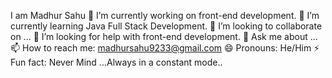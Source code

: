 I am Madhur Sahu
🔭 I’m currently working on front-end development.
🌱 I’m currently learning Java Full Stack Development.
👯 I’m looking to collaborate on ...
🤔 I’m looking for help with front-end development.
💬 Ask me about ...
📫 How to reach me: madhursahu9233@gmail.com
😄 Pronouns: He/Him
⚡ Fun fact: Never Mind ...Always in a constant mode..

<!---
micromadhur/micromadhur is a ✨ special ✨ repository because its `README.md` (this file) appears on your GitHub profile.
You can click the Preview link to take a look at your changes.
--->
